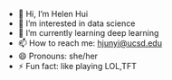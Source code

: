- 👋 Hi, I’m Helen Hui
- 👀 I’m interested in data science
- 🌱 I’m currently learning deep learning
- 📫 How to reach me: hjunyi@ucsd.edu
- 😄 Pronouns: she/her
- ⚡ Fun fact: like playing LOL,TFT
